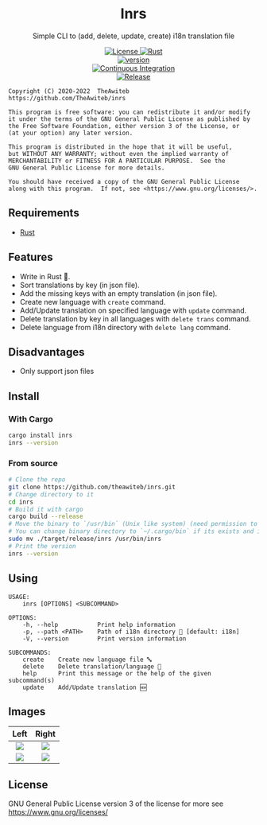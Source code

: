 <div align="center">

# Inrs
Simple CLI to (add, delete, update, create) i18n translation file

<a href="https://www.gnu.org/licenses/">
  <img src="https://img.shields.io/badge/license-GPLv3-orange.svg" alt="License">
</a>
<a href="https://rust-lang.org/">
  <img src="https://img.shields.io/badge/Made%20with-Rust-orange.svg" alt="Rust">
</a>
<br>
<a href="https://github.com/theawiteb/inrs">
  <img src="https://badge.fury.io/gh/theawiteb%2Finrs.svg" alt="version">
</a>
<br>
<a href="https://github.com/TheAwiteb/inrs/actions/workflows/ci.yml">
  <img src="https://github.com/TheAwiteb/inrs/actions/workflows/ci.yml/badge.svg" alt="Continuous Integration">
</a>
<br>
<a href="https://github.com/TheAwiteb/inrs/actions/workflows/release.yml">
  <img src="https://github.com/TheAwiteb/inrs/actions/workflows/release.yml/badge.svg" alt="Release">
</a>

</div>

```
Copyright (C) 2020-2022  TheAwiteb
https://github.com/TheAwiteb/inrs

This program is free software: you can redistribute it and/or modify
it under the terms of the GNU General Public License as published by
the Free Software Foundation, either version 3 of the License, or
(at your option) any later version.

This program is distributed in the hope that it will be useful,
but WITHOUT ANY WARRANTY; without even the implied warranty of
MERCHANTABILITY or FITNESS FOR A PARTICULAR PURPOSE.  See the
GNU General Public License for more details.

You should have received a copy of the GNU General Public License
along with this program.  If not, see <https://www.gnu.org/licenses/>.
```

## Requirements
 * [Rust](https://www.rust-lang.org/)

## Features
- Write in Rust 🦀.
- Sort translations by key (in json file).
- Add the missing keys with an empty translation (in json file).
- Create new language with `create` command.
- Add/Update translation on specified language with `update` command.
- Delete translation by key in all languages with `delete trans` command.
- Delete language from i18n directory with `delete lang` command.

## Disadvantages
- Only support json files

## Install
### With Cargo
```bash
cargo install inrs
inrs --version
```
### From source
```bash
# Clone the repo
git clone https://github.com/theawiteb/inrs.git
# Change directory to it
cd inrs
# Build it with cargo
cargo build --release
# Move the binary to `/usr/bin` (Unix like system) (need permission to move in `/usr/bin`)
# You can change binary directory to `~/.cargo/bin` if its exists and its in `$PATH`
sudo mv ./target/release/inrs /usr/bin/inrs
# Print the version
inrs --version
```

## Using
```
USAGE:
    inrs [OPTIONS] <SUBCOMMAND>

OPTIONS:
    -h, --help           Print help information
    -p, --path <PATH>    Path of i18n directory 📂 [default: i18n]
    -V, --version        Print version information

SUBCOMMANDS:
    create    Create new language file 🔤
    delete    Delete translation/language 🚧
    help      Print this message or the help of the given subcommand(s)
    update    Add/Update translation 🆕
```

## Images

|Left|Right|
|:-:|:-:|
|![](https://i.suar.me/yWA4n/l)|![](https://i.suar.me/AW1le/l)|
|![](https://i.suar.me/Kgroy/l)|![](https://i.suar.me/mw0BN/l)|


## License
GNU General Public License version 3 of the license for more see <https://www.gnu.org/licenses/>
